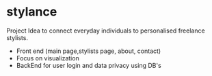 # stylance
Project Idea to connect everyday individuals to personalised freelance stylists. 


- Front end (main page,stylists page, about, contact)
- Focus on visualization
- BackEnd for user login and data privacy using DB's
